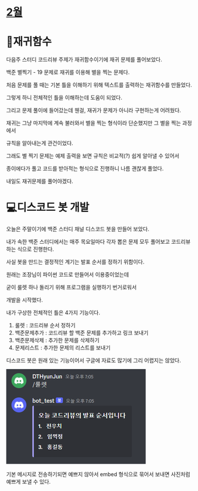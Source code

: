 # [2월](../2023_02/2023_02_list.md)

# 🔄재귀함수

다음주 스터디 코드리뷰 주제가 재귀함수이기에 재귀 문제를 풀어보았다.

백준 별찍기 - 19 문제로 재귀를 이용해 별을 찍는 문제다.

처음 문제를 풀 때는 기본 틀을 이해하기 위해 텍스트를 출력하는 재귀함수를 만들었다.

그렇게 하니 전체적인 틀을 이해하는데 도움이 되었다.

그리고 문제 풀이에 들어갔는데 웬걸, 재귀가 문제가 아니라 구현하는게 어려웠다.

재귀는 그냥 마지막에 계속 불러와서 별을 찍는 형식이라 단순했지만 그 별을 찍는 과정에서

규칙을 알아내는게 관건이었다.

그래도 별 찍기 문제는 예제 출력을 보면 규칙은 비교적(?) 쉽게 알아낼 수 있어서

종이에다가 풀고 코드를 받아적는 형식으로 진행하니 나름 괜찮게 풀었다.

내일도 재귀문제를 풀어야겠다.


# 💻디스코드 봇 개발

오늘은 주말이기에 백준 스터디 채널 디스코드 봇을 만들어 보았다.

내가 속한 백준 스터디에서는 매주 목요일마다 각자 뽑은 문제 모두 풀어보고 코드리뷰하는 식으로 진행한다.

사실 봇을 만드는 결정적인 계기는 발표 순서를 정하기 위함이다.

원래는 조장님이 파이썬 코드로 만들어서 이용중이었는데

굳이 룰렛 하나 돌리기 위해 프로그램을 실행하기 번거로워서

개발을 시작했다.

내가 구상한 전체적인 틀은 4가지 기능이다.

1. 룰렛 : 코드리뷰 순서 정하기
2. 백준문제추가 : 코드리뷰 할 백준 문제를 추가하고 링크 보내기
3. 백준문제삭제 : 추가한 문제를 삭제하기
4. 문제리스트 : 추가한 문제의 리스트를 보내기

디스코드 봇은 원래 있는 기능이어서 구글에 자료도 많기에 그리 어렵지는 않았다.

![](../../image/bot_roulette.png)

기본 메시지로 전송하기되면 예쁘지 않아서 embed 형식으로 묶어서 보내면 사진처럼 예쁘게 보낼 수 있다.